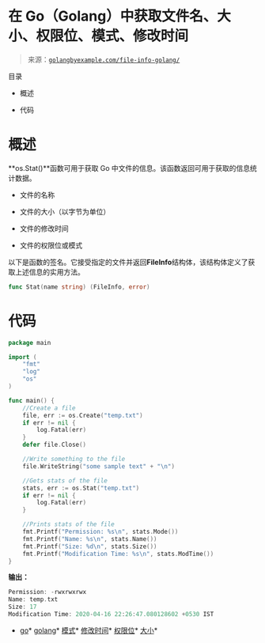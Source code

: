 <!--yml

类别：未分类

日期：2024-10-13 06:17:16

-->

# 在 Go（Golang）中获取文件名、大小、权限位、模式、修改时间

> 来源：[`golangbyexample.com/file-info-golang/`](https://golangbyexample.com/file-info-golang/)

目录

+   概述

+   代码

# **概述**

**os.Stat()**函数可用于获取 Go 中文件的信息。该函数返回可用于获取的信息统计数据。

+   文件的名称

+   文件的大小（以字节为单位）

+   文件的修改时间

+   文件的权限位或模式

以下是函数的签名。它接受指定的文件并返回**FileInfo**结构体，该结构体定义了获取上述信息的实用方法。

```go
func Stat(name string) (FileInfo, error)
```

# **代码**

```go
package main

import (
    "fmt"
    "log"
    "os"
)

func main() {
    //Create a file
    file, err := os.Create("temp.txt")
    if err != nil {
        log.Fatal(err)
    }
    defer file.Close()

    //Write something to the file
    file.WriteString("some sample text" + "\n")

    //Gets stats of the file
    stats, err := os.Stat("temp.txt")
    if err != nil {
        log.Fatal(err)
    }

    //Prints stats of the file
    fmt.Printf("Permission: %s\n", stats.Mode())
    fmt.Printf("Name: %s\n", stats.Name())
    fmt.Printf("Size: %d\n", stats.Size())
    fmt.Printf("Modification Time: %s\n", stats.ModTime())
}
```

**输出：**

```go
Permission: -rwxrwxrwx
Name: temp.txt
Size: 17
Modification Time: 2020-04-16 22:26:47.080128602 +0530 IST
```

+   [go](https://golangbyexample.com/tag/go/)*   [golang](https://golangbyexample.com/tag/golang/)*   [模式](https://golangbyexample.com/tag/mode/)*   [修改时间](https://golangbyexample.com/tag/modified-time/)*   [权限位](https://golangbyexample.com/tag/permission-bits/)*   [大小](https://golangbyexample.com/tag/size/)*
